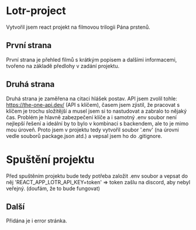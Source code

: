# Lotr-project

Vytvořil jsem react projekt na filmovou trilogii Pána prstenů.

## První strana

První strana je přehled filmů s krátkým popisem a dalšími informacemi, tvořeno na základě předlohy v zadání projektu.

## Druhá strana

Druhá strana je zaměřena na citaci hlášek postav. API jsem zvolil tohle: https://the-one-api.dev/ (API s klíčem), časem jsem zjistil, že pracovat s klíčem je trochu složitější a musel jsem si to nastudovat a zabralo to nějaký čas. Problém je hlavně zabezpečení klíče a i samotný .env soubor není nejlepší řešení a ideální by to bylo v kombinaci s backendem, ale to je mimo mou úroveň.
Proto jsem v projektu tedy vytvořil soubor '.env' (na úrovni vedle souborů package.json atd.) a vepsal jsem ho do .gitignore.

# Spuštění projektu

Před spuštěním projektu bude tedy potřeba založit .env soubor a vepsat do něj 'REACT_APP_LOTR_API_KEY=token' => token zašlu na discord, aby nebyl veřejný. (doufám, že to bude fungovat)

## Další

Přidána je i error stránka.
